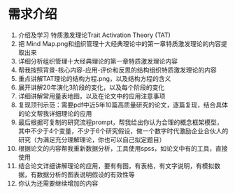 # 需求介绍
1. 介绍及学习 特质激发理论Trait Activation Theory (TAT)
2. 把 Mind Map.png和组织管理十大经典理论中的第一章特质激发理论的内容提取出来
3. 详细分析组织管理十大经典理论的第一章特质激发理论内容
4. 帮我按照背景-核心内容-应用-评价和反思的结构组织特质激发理论的内容
5. 重点讲解TAT理论的结构方程.png，以及结构方程的含义
6. 展开讲解20年演化3阶段的变化，以及每个阶段的变化
7. 详细讲解常用量表地图，以及在论文中的应用注意事项
8. 复现顶刊示范：需要pdf中近5年10篇高质量研究的论文，逐篇复现，结合具体的论文帮我详细理论的应用
9. 最后根据可复制的研究流程prompt，帮我给出你认为合理的概念框架模型，其中不少于4个变量，不少于6个研究假设，做一个数字时代激励企业合伙人的研究（为满足充分理解理论，你也可以自己拟定题目）
10. 根据论文的内容帮我重新数据分析，工具使用spss，如论文中有的工具，直接使用
11. 结合论文详细讲解理论的应用，要有有图，有表格，有文字说明，有模拟数据，有数据分析的图表说明假设的有效性等
12. 你认为还需要继续增加的内容


